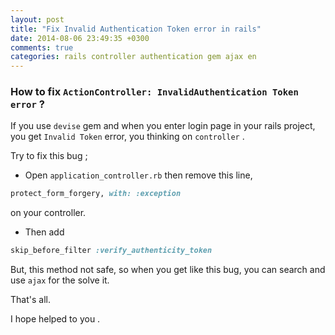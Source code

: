```yaml
---
layout: post
title: "Fix Invalid Authentication Token error in rails"
date: 2014-08-06 23:49:35 +0300
comments: true
categories: rails controller authentication gem ajax en
---
```


### How to fix `ActionController: InvalidAuthentication Token error` ?

If you use `devise` gem and when you enter login page in your rails project, you get 
`Invalid Token` error, you thinking on `controller` .

Try to fix this bug ;

- Open `application_controller.rb` then remove this line, 

```ruby
protect_form_forgery, with: :exception
```

on your controller.

- Then add
 
```ruby
skip_before_filter :verify_authenticity_token
```

But, this method not safe, so when you get like this bug, you can search and use `ajax` for the solve it.

That's all.

I hope helped to you .
